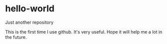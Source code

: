 # hello-world
Just another repository

This is the first time I use github. It's very useful. Hope it will help me a lot in the future.
